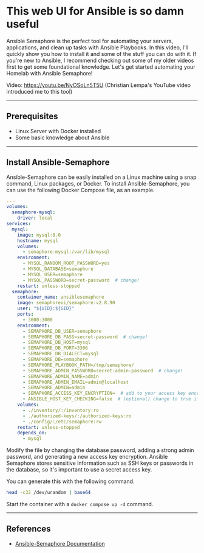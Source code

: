 # This web UI for Ansible is so damn useful

Ansible Semaphore is the perfect tool for automating your servers, applications, and clean up tasks with Ansible Playbooks. In this video, I'll quickly show you how to install it and some of the stuff you can do with it. If you're new to Ansible, I recommend checking out some of my older videos first to get some foundational knowledge. Let's get started automating your Homelab with Ansible Semaphore!

Video: https://youtu.be/NyOSoLn5T5U (Christian Lempa's YouTube video introduced me to this tool)

---
## Prerequisites

- Linux Server with Docker installed
- Some basic knowledge about Ansible

---
## Install Ansible-Semaphore

Ansible-Semaphore can be easily installed on a Linux machine using a snap command, Linux packages, or Docker. To install Ansible-Semaphore, you can use the following Docker Compose file, as an example.

```yaml
---
volumes:
  semaphore-mysql:
    driver: local
services:
  mysql:
    image: mysql:8.0
    hostname: mysql
    volumes:
      - semaphore-mysql:/var/lib/mysql
    environment:
      - MYSQL_RANDOM_ROOT_PASSWORD=yes
      - MYSQL_DATABASE=semaphore
      - MYSQL_USER=semaphore
      - MYSQL_PASSWORD=secret-password  # change!
    restart: unless-stopped
  semaphore:
    container_name: ansiblesemaphore
    image: semaphoreui/semaphore:v2.8.90
    user: "${UID}:${GID}"
    ports:
      - 3000:3000
    environment:
      - SEMAPHORE_DB_USER=semaphore
      - SEMAPHORE_DB_PASS=secret-password  # change!
      - SEMAPHORE_DB_HOST=mysql
      - SEMAPHORE_DB_PORT=3306
      - SEMAPHORE_DB_DIALECT=mysql
      - SEMAPHORE_DB=semaphore
      - SEMAPHORE_PLAYBOOK_PATH=/tmp/semaphore/
      - SEMAPHORE_ADMIN_PASSWORD=secret-admin-password  # change!
      - SEMAPHORE_ADMIN_NAME=admin
      - SEMAPHORE_ADMIN_EMAIL=admin@localhost
      - SEMAPHORE_ADMIN=admin
      - SEMAPHORE_ACCESS_KEY_ENCRYPTION=  # add to your access key encryption !
      - ANSIBLE_HOST_KEY_CHECKING=false  # (optional) change to true if you want to enable host key checking
    volumes:
      - ./inventory/:/inventory:ro
      - ./authorized-keys/:/authorized-keys:ro
      - ./config/:/etc/semaphore:rw
    restart: unless-stopped
    depends_on:
      - mysql
```

Modify the file by changing the database password, adding a strong admin password, and generating a new access key encryption. Ansible Semaphore stores sensitive information such as SSH keys or passwords in the database, so it's important to use a secret access key. 

You can generate this with the following command.

```sh
head -c32 /dev/urandom | base64
```

Start the container with a `docker compose up -d` command.

---
## References

- [Ansible-Semaphore Documentation](https://docs.ansible-semaphore.com)
